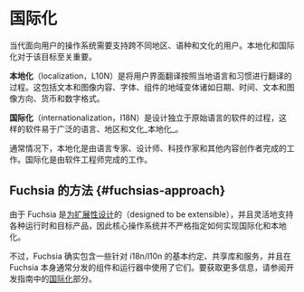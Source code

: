 <!-- 
# Internationalization
 -->
# 国际化

<!-- 
Modern user-facing operating systems need to support users across a variety of
regions, languages, and cultures. Localization and internationalization are
critical to this goal.
 -->
当代面向用户的操作系统需要支持跨不同地区、语种和文化的用户。本地化和国际化对于该目标至关重要。

<!-- 
**Localization** (L10N) is the process of translating user interfaces into local
languages and conventions. This includes text and image content, fonts, regional
variations for components like date, time, text and imagery direction, currency,
and number formats.
 -->
**本地化**（localization，L10N）是将用户界面翻译按照当地语言和习惯进行翻译的过程。这包括文本和图像内容、字体、组件的地域变体诸如日期、时间、文本和图像方向、货币和数字格式。

<!-- 
**Internationalization** (I18N) is the process of designing locale-independent
software that makes _localization_ in a wide range of languages, regions, and
cultures easy.
 -->
**国际化**（internationalization，I18N）是设计独立于原始语言的软件的过程，这样的软件易于广泛的语言、地区和文化_本地化_。

<!-- 
Typically, localization refers to the work done by language experts, designers,
tech writers, and other content producers. Internationalization refers to the
work done by software engineers.
 -->
通常情况下，本地化是由语言专家、设计师、科技作家和其他内容创作者完成的工作。国际化是由软件工程师完成的工作。

<!-- 
## Fuchsia's approach {#fuchsias-approach}
 -->
## Fuchsia 的方法 {#fuchsias-approach}

<!-- 
Because Fuchsia is [designed to be extensible][inclusive] and to flexibly
support a variety of runtimes and target products, the core operating system
does not strictly specify how to implement i18n and l10n.

However, Fuchsia does include some basic conventions, shared libraries, and
services for i18n/l10n, and uses these in the components and runners that are
typically distributed with Fuchsia. For more information, see the
[Internationalization][i18n-guide] section in the Development guides.
 -->
由于 Fuchsia 是[为扩展性设计][inclusive]的（designed to be extensible），并且灵活地支持各种运行时和目标产品，因此核心操作系统并不严格指定如何实现国际化和本地化。

不过，Fuchsia 确实包含一些针对 i18n/l10n 的基本约定、共享库和服务，并且在 Fuchsia 本身通常分发的组件和运行器中使用了它们。要获取更多信息，请参阅开发指南中的[国际化][i18n-guide]部分。

<!--xrefs-->

[i18n-guide]: /development/internationalization
[inclusive]: /concepts/principles/inclusive.md#fuchsia_architecture_is_inclusive_by_design
